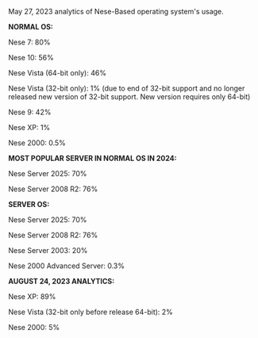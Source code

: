 May 27, 2023 analytics of Nese-Based operating system's usage. 

**NORMAL OS:**

Nese 7: 80%

Nese 10: 56%

Nese Vista (64-bit only): 46%

Nese Vista (32-bit only): 1% (due to end of 32-bit support and no longer released new version of 32-bit support. New version requires only 64-bit)

Nese 9: 42%

Nese XP: 1%

Nese 2000: 0.5%

**MOST POPULAR SERVER IN NORMAL OS IN 2024:**

Nese Server 2025: 70%

Nese Server 2008 R2: 76%

**SERVER OS:**

Nese Server 2025: 70%

Nese Server 2008 R2: 76%

Nese Server 2003: 20%

Nese 2000 Advanced Server: 0.3%

**AUGUST 24, 2023 ANALYTICS:**

Nese XP: 89%

Nese Vista (32-bit only before release 64-bit): 2%

Nese 2000: 5%
